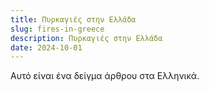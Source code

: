 ```yaml
---
title: Πυρκαγιές στην Ελλάδα
slug: fires-in-greece
description: Πυρκαγιές στην Ελλάδα
date: 2024-10-01
---
```


Αυτό είναι ένα δείγμα άρθρου στα Ελληνικά.
